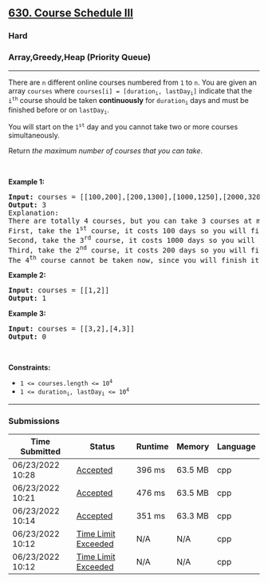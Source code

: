 <h2><a href="https://leetcode.com/problems/course-schedule-iii/">630. Course Schedule III</a></h2><h3>Hard</h3><h3>Array,Greedy,Heap (Priority Queue)</h3><hr><div><p>There are <code>n</code> different online courses numbered from <code>1</code> to <code>n</code>. You are given an array <code>courses</code> where <code>courses[i] = [duration<sub>i</sub>, lastDay<sub>i</sub>]</code> indicate that the <code>i<sup>th</sup></code> course should be taken <b>continuously</b> for <code>duration<sub>i</sub></code> days and must be finished before or on <code>lastDay<sub>i</sub></code>.</p>

<p>You will start on the <code>1<sup>st</sup></code> day and you cannot take two or more courses simultaneously.</p>

<p>Return <em>the maximum number of courses that you can take</em>.</p>

<p>&nbsp;</p>
<p><strong>Example 1:</strong></p>

<pre><strong>Input:</strong> courses = [[100,200],[200,1300],[1000,1250],[2000,3200]]
<strong>Output:</strong> 3
Explanation: 
There are totally 4 courses, but you can take 3 courses at most:
First, take the 1<sup>st</sup> course, it costs 100 days so you will finish it on the 100<sup>th</sup> day, and ready to take the next course on the 101<sup>st</sup> day.
Second, take the 3<sup>rd</sup> course, it costs 1000 days so you will finish it on the 1100<sup>th</sup> day, and ready to take the next course on the 1101<sup>st</sup> day. 
Third, take the 2<sup>nd</sup> course, it costs 200 days so you will finish it on the 1300<sup>th</sup> day. 
The 4<sup>th</sup> course cannot be taken now, since you will finish it on the 3300<sup>th</sup> day, which exceeds the closed date.
</pre>

<p><strong>Example 2:</strong></p>

<pre><strong>Input:</strong> courses = [[1,2]]
<strong>Output:</strong> 1
</pre>

<p><strong>Example 3:</strong></p>

<pre><strong>Input:</strong> courses = [[3,2],[4,3]]
<strong>Output:</strong> 0
</pre>

<p>&nbsp;</p>
<p><strong>Constraints:</strong></p>

<ul>
	<li><code>1 &lt;= courses.length &lt;= 10<sup>4</sup></code></li>
	<li><code>1 &lt;= duration<sub>i</sub>, lastDay<sub>i</sub> &lt;= 10<sup>4</sup></code></li>
</ul>
</div><hr><h3>Submissions</h3><table class=""><colgroup><col><col><col><col><col></colgroup><thead class="ant-table-thead"><tr><th class="time-column__1guG"><span class="ant-table-header-column"><div><span class="ant-table-column-title">Time Submitted</span><span class="ant-table-column-sorter"></span></div></span></th><th class="status-column__3SUg"><span class="ant-table-header-column"><div><span class="ant-table-column-title">Status</span><span class="ant-table-column-sorter"></span></div></span></th><th class="runtime-column__1ka_"><span class="ant-table-header-column"><div><span class="ant-table-column-title">Runtime</span><span class="ant-table-column-sorter"></span></div></span></th><th class="memory-column__1dxp"><span class="ant-table-header-column"><div><span class="ant-table-column-title">Memory</span><span class="ant-table-column-sorter"></span></div></span></th><th class="lang-column__tR-8"><span class="ant-table-header-column"><div><span class="ant-table-column-title">Language</span><span class="ant-table-column-sorter"></span></div></span></th></tr></thead><tbody class="ant-table-tbody"><tr class="ant-table-row ant-table-row-level-0" data-row-key="729022712"><td class="time-column__1guG">06/23/2022 10:28</td><td class="status-column__3SUg"><a href="/submissions/detail/729022712/" target="_blank" class="ac__35gz" data-submission-id="729022712">Accepted</a></td><td class="runtime-column__1ka_">396 ms</td><td class="memory-column__1dxp">63.5 MB</td><td class="lang-column__tR-8">cpp</td></tr><tr class="ant-table-row ant-table-row-level-0" data-row-key="729018437"><td class="time-column__1guG">06/23/2022 10:21</td><td class="status-column__3SUg"><a href="/submissions/detail/729018437/" target="_blank" class="ac__35gz" data-submission-id="729018437">Accepted</a></td><td class="runtime-column__1ka_">476 ms</td><td class="memory-column__1dxp">63.5 MB</td><td class="lang-column__tR-8">cpp</td></tr><tr class="ant-table-row ant-table-row-level-0" data-row-key="729013645"><td class="time-column__1guG">06/23/2022 10:14</td><td class="status-column__3SUg"><a href="/submissions/detail/729013645/" target="_blank" class="ac__35gz" data-submission-id="729013645">Accepted</a></td><td class="runtime-column__1ka_">351 ms</td><td class="memory-column__1dxp">63.3 MB</td><td class="lang-column__tR-8">cpp</td></tr><tr class="ant-table-row ant-table-row-level-0" data-row-key="729012658"><td class="time-column__1guG">06/23/2022 10:12</td><td class="status-column__3SUg"><a href="/submissions/detail/729012658/" target="_blank" class="error__B-Nx" data-submission-id="729012658">Time Limit Exceeded</a></td><td class="runtime-column__1ka_">N/A</td><td class="memory-column__1dxp">N/A</td><td class="lang-column__tR-8">cpp</td></tr><tr class="ant-table-row ant-table-row-level-0" data-row-key="729012440"><td class="time-column__1guG">06/23/2022 10:12</td><td class="status-column__3SUg"><a href="/submissions/detail/729012440/" target="_blank" class="error__B-Nx" data-submission-id="729012440">Time Limit Exceeded</a></td><td class="runtime-column__1ka_">N/A</td><td class="memory-column__1dxp">N/A</td><td class="lang-column__tR-8">cpp</td></tr></tbody></table>